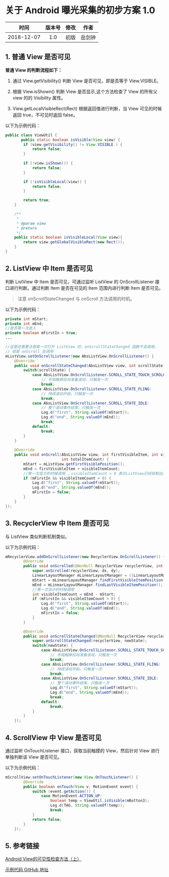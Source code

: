 # 关于 Android 曝光采集的初步方案 1.0

| 时间 | 版本号 | 修改 | 作者 |
|:----:|:----:|:----:|:----:|
|  2018-12-07  | 1.0 | 初版 | 岳剑钟|

## 1. 普通 View 是否可见

**普通 View 的判断流程如下：**

1. 通过 View.getVisibility() 判断 View 是否可见，即是否等于 View.VISIBLE。

2. 根据 View.isShown() 判断 View 是否显示,这个方法检查了 View 的所有父 view 的的 Visibility 属性。

3. View.getLocalVisibleRect(Rect) 根据返回值进行判断，当 View 可见的时候返回 true，不可见时返回 false。

以下为示例代码：
```java
public class ViewUtil {
       public static boolean isVisible(View view) {
        if (view.getVisibility() != View.VISIBLE ) {
            return false;
        }
           
        if (!view.isShown()) {
            return false;
        }

        if (!isVisibleLocal(view)) {
            return false;
        }

        return true;
    }

    /**
     *
     * @param view
     * @return
     */
    public static boolean isVisibleLocal(View view){
        return view.getGlobalVisibleRect(new Rect());
    }
}
```



## 2. ListView 中 Item 是否可见

判断 ListView 中 Item 是否可见，可通过监听 ListView 的 OnScrollListener 接口进行判断。通过判断 Item 是否在可见的 Item 范围内进行判断 Item 是否可见。

> 注意 onScrollStateChanged 与 onScroll 方法调用的时机。

以下为示例代码：

```java
private int mStart;
private int mEnd;
//是否第一次进入
private boolean mFirstIn = true;
...

//这里还需要注意第一次打开 ListView 时，onScrollStateChanged 函数不会调用，
// 但是 onScroll 会调用
mListView.setOnScrollListener(new AbsListView.OnScrollListener() {
    @Override
    public void onScrollStateChanged(AbsListView view, int scrollState) {
        switch(scrollState) {
            case AbsListView.OnScrollListener.SCROLL_STATE_TOUCH_SCROLL:
                // 手指触屏拉动准备滚动，只触发一次
                break;
            case AbsListView.OnScrollListener.SCROLL_STATE_FLING:
                // 持续滚动开始，只触发一次
                break;
            case AbsListView.OnScrollListener.SCROLL_STATE_IDLE:
                // 整个滚动事件结束，只触发一次
                Log.d("first", String.valueOf(mStart));
                Log.d("end", String.valueOf(mEnd));
                break;
            default:
                break;
        }
    }
    
    @Override
    public void onScroll(AbsListView view, int firstVisibleItem, int visibleItemCount,
                         int totalItemCount) {
        mStart = mListView.getFirstVisiblePosition();
        mEnd = firstVisibleItem + visibleItemCount;
        //第一次显示的时候调用 ，visibleItemCount > 0 表示ListView已经绘制出来，因为刚开始的时候 visibleItemCount 为0
        if (mFirstIn && visibleItemCount > 0) {
            Log.d("first", String.valueOf(mStart));
            Log.d("end", String.valueOf(mEnd));
            mFirstIn = false;
        }
    }
});

```



## 3. RecyclerView 中 Item 是否可见

与 ListView 类似判断机制类似。

以下为示例代码：
```java
mRecyclerView.addOnScrollListener(new RecyclerView.OnScrollListener() {
        @Override
        public void onScrolled(@NonNull RecyclerView recyclerView, int dx, int dy) {
            super.onScrolled(recyclerView, dx, dy);
            LinearLayoutManager mLinearLayoutManager = ((LinearLayoutManager)mRecyclerView.getLayoutManager());
            mStart = mLinearLayoutManager.findFirstVisibleItemPosition();
            mEnd = mLinearLayoutManager.findLastVisibleItemPosition();
            //第一次显示的时候调用
            int visibleItemCount = mEnd - mStart;
            if (mFirstIn && visibleItemCount > 0) {
                Log.d("first", String.valueOf(mStart));
                Log.d("end", String.valueOf(mEnd));
                mFirstIn = false;
            }
        }

        @Override
        public void onScrollStateChanged(@NonNull RecyclerView recyclerView, int newState) {
            super.onScrollStateChanged(recyclerView, newState);
            switch(newState) {
                case AbsListView.OnScrollListener.SCROLL_STATE_TOUCH_SCROLL:
                    // 手指触屏拉动准备滚动，只触发一次
                    break;
                case AbsListView.OnScrollListener.SCROLL_STATE_FLING:
                    // 持续滚动开始，只触发一次
                    break;
                case AbsListView.OnScrollListener.SCROLL_STATE_IDLE:
                    // 整个滚动事件结束，只触发一次
                    Log.d("first", String.valueOf(mStart));
                    Log.d("end", String.valueOf(mEnd));
                    break;
                default:
                    break;
            }
        }
    });
```


## 4. ScrollView 中 View 是否可见

通过监听 OnTouchListener 接口，获取当前触摸的 View，然后针对 View 进行单独判断该 View 是否可见。

以下为示例代码：
```java
mScrollView.setOnTouchListener(new View.OnTouchListener() {
        @Override
        public boolean onTouch(View v, MotionEvent event) {
            switch (event.getAction()) {
                case MotionEvent.ACTION_UP:
                    boolean temp = ViewUtil.isVisible(mButton3);
                    Log.d(TAG, String.valueOf(temp));
                    break;
            }
            return false;
        }
    });
```


## 5. 参考链接

[Android View的可见性检查方法（上）](http://unclechen.github.io/2016/10/17/Android%20View%E7%9A%84%E5%8F%AF%E8%A7%81%E6%80%A7%E6%A3%80%E6%9F%A5%E6%96%B9%E6%B3%95-%E4%B8%8A%E7%AF%87/)

[示例代码 GitHub 地址](https://github.com/YueJZSensorsData/ExposureDemo)

